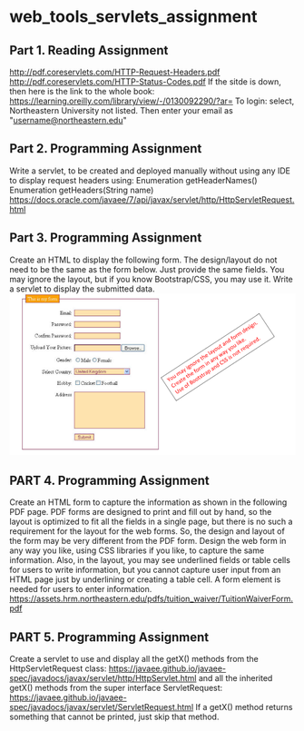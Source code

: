 # web_tools_servlets_assignment

## Part 1. Reading Assignment

http://pdf.coreservlets.com/HTTP-Request-Headers.pdf
http://pdf.coreservlets.com/HTTP-Status-Codes.pdf
If the sitde is down, then here is the link to the whole book: https://learning.oreilly.com/library/view/-/0130092290/?ar=
To login: select, Northeastern University not listed. Then enter your email as "username@northeastern.edu"

## Part 2. Programming Assignment

Write a servlet, to be created and deployed manually without using any IDE to display request headers using:
Enumeration getHeaderNames()
Enumeration getHeaders(String name)
https://docs.oracle.com/javaee/7/api/javax/servlet/http/HttpServletRequest.html

## Part 3. Programming Assignment

Create an HTML to display the following form. The design/layout do not need to be the same as the form below. Just provide the
same fields. You may ignore the layout, but if you know Bootstrap/CSS, you may use it. Write a servlet to display the submitted data.
![Alt text](image.png)

## PART 4. Programming Assignment

Create an HTML form to capture the information as shown in the following PDF page. PDF forms are designed to print and fill out by hand, so the layout is optimized to fit all the fields in a single page, but there is no such a requirement for the layout for the web forms.
So, the design and layout of the form may be very different from the PDF form. Design the web form in any way you like, using CSS libraries if you like, to capture the same information. Also, in the layout, you may see underlined fields or table cells for users to write information, but you cannot capture user input from an HTML page just by underlining or creating a table cell. A form element is needed for users to enter information.
https://assets.hrm.northeastern.edu/pdfs/tuition_waiver/TuitionWaiverForm.pdf

## PART 5. Programming Assignment

Create a servlet to use and display all the getX() methods from the HttpServletRequest class:
https://javaee.github.io/javaee-spec/javadocs/javax/servlet/http/HttpServlet.html
and all the inherited getX() methods from the super interface ServletRequest:
https://javaee.github.io/javaee-spec/javadocs/javax/servlet/ServletRequest.html
If a getX() method returns something that cannot be printed, just skip that method.
